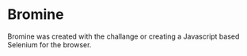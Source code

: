 Bromine
=======

Bromine was created with the challange or creating a Javascript based Selenium for the browser.

